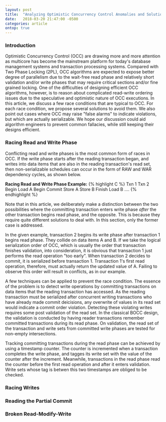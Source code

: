 ```yaml
---
layout: post
title:  "Analyzing Optimistic Concurrency Control Anomalies and Solutions"
date:   2018-03-20 21:47:00 -0500
categories: article
ontop: true
---
```


### Introduction

Optimistic Concurrency Control (OCC) are drawing more and more attention as multicore
has become the mainstream platform for today's database management systems and transaction
processing systems. Compared with Two Phase Locking (2PL), OCC algorithms are expected to 
expose better degree of parallelism due to the wait-free read phase and relatively short 
validation and/or write phases that may require critical sections and/or fine grained locking.
One of the difficulties of designing efficient OCC algorithms, however, is to reason about complicated
read-write ordering issues due to the speculative and optimistic nature of OCC executions.
In this article, we discuss a few race conditions that are typical to OCC. For each race 
condition, we propose several solutions to avoid them. We also point out cases where OCC
may raise "false alarms" to indicate violations, but which are actually serializable. 
We hope our discussion could aid algorithm engineers to prevent common fallacies, while 
still keeping their designs efficient. 

### Racing Read and Write Phase

Conflicting read and write phases is the most common form of races in OCC. If the write phase
starts after the reading transaction began, and writes into data items that are also in the
reading transaction's read set, then non-serializable schedules can occur in the form of
RAW and WAR dependency cycles, as shown below.

**Racing Read and Write Phase Example:**
{% highlight C %}
   Txn 1         Txn 2
   Begin 
  Load  A
              Begin Commit
                Store A
                Store B
                Finish
  Load  B
   ....
{% endhighlight %}

Note that in this article, we deliberately make a distinction between the two 
possibilities where the committing transaction enters write phase *after* the other transaction begins read
phase, and the opposite. This is because they require quite different solutions to deal with. In this section,
only the former case is addressed. 

In the given example, transaction 2 begins its write phase after transaction 1 begins 
read phase. They collide on data items A and B. If we take the logical serialization order of OCC,
which is usually the order that transaction finishes validation, into consideration, it is obvious that 
transaction 1 just performs the read operation "too early". When transaction 2 decides to commit,
it is serialized before transaction 1. Transaction 1's first read operation, therefore, must actually
return the updated value of A. Failing to observe this order will result in conflicts, as in our example.

A few techniques can be applied to prevent the race condition. The essence of the problem is to detect write 
operations by committing transactions on data items that the reading transaction has accessed. As the 
reading transaction must be serialized after concurrent writing transactions who have already made commit deicisions,
any overwrite of values in its read set would indicate a commit order violation. Detecting these violating writes 
requires some post validation of the read set. In the classical BOCC design, the validation is conducted by
having reader transactions remember committed transactions during its read phase. On validation, the read set
of the transaction and write sets from committed write phases are tested for non-empty intersections. 

Tracking committing transactions during the read phase can be achieved by using a timestamp counter.
The counter is incremented when a transaction completes the write phase, and tagges its write set with
the value of the counter after the increment. Meanwhile, transactions in the read phase read the counter 
before the first read operation and after it enters validation. Write sets whose tag is betwen this two 
timestamps are obliged to be checked.



### Racing Writes

### Reading the Partial Commit

### Broken Read-Modify-Write